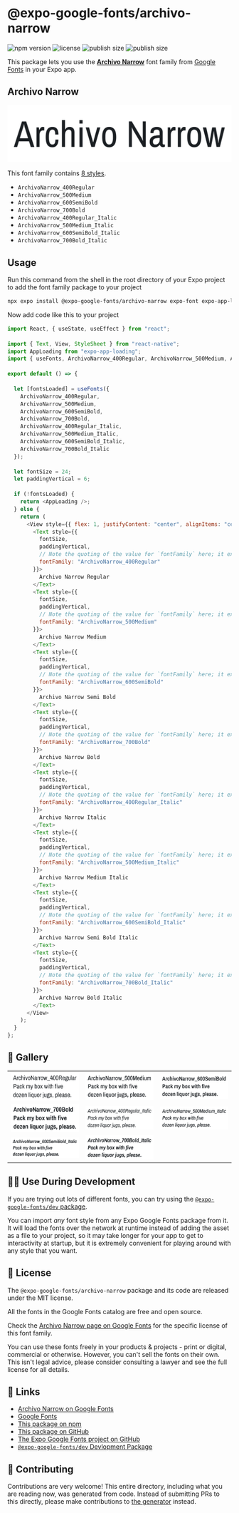 # @expo-google-fonts/archivo-narrow

![npm version](https://flat.badgen.net/npm/v/@expo-google-fonts/archivo-narrow)
![license](https://flat.badgen.net/github/license/expo/google-fonts)
![publish size](https://flat.badgen.net/packagephobia/install/@expo-google-fonts/archivo-narrow)
![publish size](https://flat.badgen.net/packagephobia/publish/@expo-google-fonts/archivo-narrow)

This package lets you use the [**Archivo Narrow**](https://fonts.google.com/specimen/Archivo+Narrow) font family from [Google Fonts](https://fonts.google.com/) in your Expo app.

## Archivo Narrow

![Archivo Narrow](./font-family.png)

This font family contains [8 styles](#-gallery).

- `ArchivoNarrow_400Regular`
- `ArchivoNarrow_500Medium`
- `ArchivoNarrow_600SemiBold`
- `ArchivoNarrow_700Bold`
- `ArchivoNarrow_400Regular_Italic`
- `ArchivoNarrow_500Medium_Italic`
- `ArchivoNarrow_600SemiBold_Italic`
- `ArchivoNarrow_700Bold_Italic`

## Usage

Run this command from the shell in the root directory of your Expo project to add the font family package to your project

```sh
npx expo install @expo-google-fonts/archivo-narrow expo-font expo-app-loading
```

Now add code like this to your project

```js
import React, { useState, useEffect } from "react";

import { Text, View, StyleSheet } from "react-native";
import AppLoading from "expo-app-loading";
import { useFonts, ArchivoNarrow_400Regular, ArchivoNarrow_500Medium, ArchivoNarrow_600SemiBold, ArchivoNarrow_700Bold, ArchivoNarrow_400Regular_Italic, ArchivoNarrow_500Medium_Italic, ArchivoNarrow_600SemiBold_Italic, ArchivoNarrow_700Bold_Italic } from '@expo-google-fonts/archivo-narrow';

export default () => {

  let [fontsLoaded] = useFonts({
    ArchivoNarrow_400Regular, 
    ArchivoNarrow_500Medium, 
    ArchivoNarrow_600SemiBold, 
    ArchivoNarrow_700Bold, 
    ArchivoNarrow_400Regular_Italic, 
    ArchivoNarrow_500Medium_Italic, 
    ArchivoNarrow_600SemiBold_Italic, 
    ArchivoNarrow_700Bold_Italic
  });

  let fontSize = 24;
  let paddingVertical = 6;

  if (!fontsLoaded) {
    return <AppLoading />;
  } else {
    return (
      <View style={{ flex: 1, justifyContent: "center", alignItems: "center" }}>
        <Text style={{
          fontSize,
          paddingVertical,
          // Note the quoting of the value for `fontFamily` here; it expects a string!
          fontFamily: "ArchivoNarrow_400Regular"
        }}>
          Archivo Narrow Regular
        </Text>
        <Text style={{
          fontSize,
          paddingVertical,
          // Note the quoting of the value for `fontFamily` here; it expects a string!
          fontFamily: "ArchivoNarrow_500Medium"
        }}>
          Archivo Narrow Medium
        </Text>
        <Text style={{
          fontSize,
          paddingVertical,
          // Note the quoting of the value for `fontFamily` here; it expects a string!
          fontFamily: "ArchivoNarrow_600SemiBold"
        }}>
          Archivo Narrow Semi Bold
        </Text>
        <Text style={{
          fontSize,
          paddingVertical,
          // Note the quoting of the value for `fontFamily` here; it expects a string!
          fontFamily: "ArchivoNarrow_700Bold"
        }}>
          Archivo Narrow Bold
        </Text>
        <Text style={{
          fontSize,
          paddingVertical,
          // Note the quoting of the value for `fontFamily` here; it expects a string!
          fontFamily: "ArchivoNarrow_400Regular_Italic"
        }}>
          Archivo Narrow Italic
        </Text>
        <Text style={{
          fontSize,
          paddingVertical,
          // Note the quoting of the value for `fontFamily` here; it expects a string!
          fontFamily: "ArchivoNarrow_500Medium_Italic"
        }}>
          Archivo Narrow Medium Italic
        </Text>
        <Text style={{
          fontSize,
          paddingVertical,
          // Note the quoting of the value for `fontFamily` here; it expects a string!
          fontFamily: "ArchivoNarrow_600SemiBold_Italic"
        }}>
          Archivo Narrow Semi Bold Italic
        </Text>
        <Text style={{
          fontSize,
          paddingVertical,
          // Note the quoting of the value for `fontFamily` here; it expects a string!
          fontFamily: "ArchivoNarrow_700Bold_Italic"
        }}>
          Archivo Narrow Bold Italic
        </Text>
      </View>
    );
  }
};
```

## 🔡 Gallery


||||
|-|-|-|
|![ArchivoNarrow_400Regular](./ArchivoNarrow_400Regular.ttf.png)|![ArchivoNarrow_500Medium](./ArchivoNarrow_500Medium.ttf.png)|![ArchivoNarrow_600SemiBold](./ArchivoNarrow_600SemiBold.ttf.png)||
|![ArchivoNarrow_700Bold](./ArchivoNarrow_700Bold.ttf.png)|![ArchivoNarrow_400Regular_Italic](./ArchivoNarrow_400Regular_Italic.ttf.png)|![ArchivoNarrow_500Medium_Italic](./ArchivoNarrow_500Medium_Italic.ttf.png)||
|![ArchivoNarrow_600SemiBold_Italic](./ArchivoNarrow_600SemiBold_Italic.ttf.png)|![ArchivoNarrow_700Bold_Italic](./ArchivoNarrow_700Bold_Italic.ttf.png)|||


## 👩‍💻 Use During Development

If you are trying out lots of different fonts, you can try using the [`@expo-google-fonts/dev` package](https://github.com/expo/google-fonts/tree/master/font-packages/dev#readme).

You can import _any_ font style from any Expo Google Fonts package from it. It will load the fonts over the network at runtime instead of adding the asset as a file to your project, so it may take longer for your app to get to interactivity at startup, but it is extremely convenient for playing around with any style that you want.


## 📖 License

The `@expo-google-fonts/archivo-narrow` package and its code are released under the MIT license.

All the fonts in the Google Fonts catalog are free and open source.

Check the [Archivo Narrow page on Google Fonts](https://fonts.google.com/specimen/Archivo+Narrow) for the specific license of this font family.

You can use these fonts freely in your products & projects - print or digital, commercial or otherwise. However, you can't sell the fonts on their own. This isn't legal advice, please consider consulting a lawyer and see the full license for all details.

## 🔗 Links

- [Archivo Narrow on Google Fonts](https://fonts.google.com/specimen/Archivo+Narrow)
- [Google Fonts](https://fonts.google.com/)
- [This package on npm](https://www.npmjs.com/package/@expo-google-fonts/archivo-narrow)
- [This package on GitHub](https://github.com/expo/google-fonts/tree/master/font-packages/archivo-narrow)
- [The Expo Google Fonts project on GitHub](https://github.com/expo/google-fonts)
- [`@expo-google-fonts/dev` Devlopment Package](https://github.com/expo/google-fonts/tree/master/font-packages/dev)

## 🤝 Contributing

Contributions are very welcome! This entire directory, including what you are reading now, was generated from code. Instead of submitting PRs to this directly, please make contributions to [the generator](https://github.com/expo/google-fonts/tree/master/packages/generator) instead.
